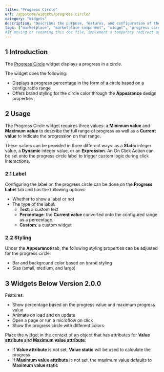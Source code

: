 ```yaml
---
title: "Progress Circle"
url: /appstore/widgets/progress-circle/
category: "Widgets"
description: "Describes the purpose, features, and configuration of the Progress Circle widget, which is available in the Mendix Marketplace."
tags: ["marketplace", "marketplace component", "widget", "progress circle", "platform support"]
#If moving or renaming this doc file, implement a temporary redirect and let the respective team know they should update the URL in the product. See Mapping to Products for more details.
---
```


## 1 Introduction

The [Progress Circle](https://marketplace.mendix.com/link/component/47783/) widget displays a progress in a circle.

The widget does the following:

* Displays a progress percentage in the form of a circle based on a configurable range
* Offers brand styling for the circle color through the **Appearance** design properties

## 2 Usage

The Progress Circle widget requires three values: a **Minimum value** and **Maximum value** to describe the full range of progress as well as a **Current value** to indicate the progression on that range. 

These values can be provided in three different ways: as a **Static** integer value, a **Dynamic** integer value, or an **Expression**. An On Click Action can be set onto the progress circle label to trigger custom logic during click interactions.

### 2.1 Label

Configuring the label on the progress circle can be done on the **Progress Label** tab and has the following options:

* Whether to show a label or not
* The type of the label:
	* **Text**: a custom text
	* **Percentage**: the **Current value** converted onto the configured range as a percentage. 
	* **Custom**: a custom widget

### 2.2 Styling

Under the **Appearance** tab, the following styling properties can be adjusted for the progress circle:

* Bar and background color based on brand styling
* Size (small, medium, and large)

## 3 Widgets Below Version 2.0.0

Features:

* Show percentage based on the progress value and maximum progress value
* Animate on load and on update
* Open a page or run a microflow on click
* Show the progress circle with different colors

Place the widget in the context of an object that has attributes for **Value attribute** and **Maximum value attribute**:

* If **Value attribute** is not set, **Value static** will be used to calculate the progress
* If **Maximum value attribute** is not set, the maximum value defaults to **Maximum value static**
